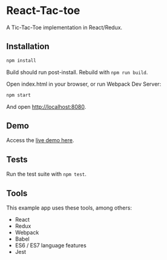 # React-Tac-toe

A Tic-Tac-Toe implementation in React/Redux.

## Installation

```sh
npm install
```

Build should run post-install. Rebuild with `npm run build`.

Open index.html in your browser, or run Webpack Dev Server:

```sh
npm start
```

And open [http://localhost:8080](http://localhost:8080).

## Demo

Access the [live demo here](http://react-tac-toe.brycesteinhoff.com).

## Tests

Run the test suite with `npm test`.

## Tools

This example app uses these tools, among others:

* React
* Redux
* Webpack
* Babel
* ES6 / ES7 language features
* Jest